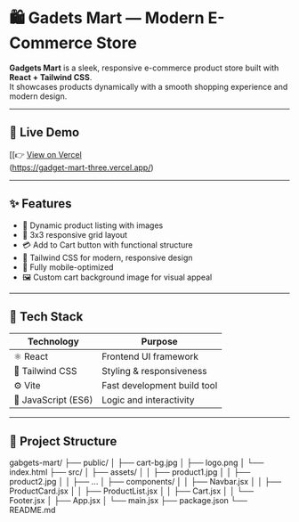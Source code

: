 # 🛍️ Gadets Mart — Modern E-Commerce Store

**Gadgets Mart** is a sleek, responsive e-commerce product store built with **React + Tailwind CSS**.  
It showcases products dynamically with a smooth shopping experience and modern design.

---

## 🚀 Live Demo

[[👉 [View on Vercel](https://your-vercel-link.vercel.app)  
(https://gadget-mart-three.vercel.app/)

---

## ✨ Features

- 🛒 Dynamic product listing with images
- 🧱 3x3 responsive grid layout
- 💳 Add to Cart button with functional structure
- 🎨 Tailwind CSS for modern, responsive design
- 📱 Fully mobile-optimized
- 🖼️ Custom cart background image for visual appeal

---

## 🧩 Tech Stack

| Technology          | Purpose                     |
| ------------------- | --------------------------- |
| ⚛️ React            | Frontend UI framework       |
| 💨 Tailwind CSS     | Styling & responsiveness    |
| ⚙️ Vite             | Fast development build tool |
| 🧠 JavaScript (ES6) | Logic and interactivity     |

---

## 📂 Project Structure

gabgets-mart/
├── public/
│ ├── cart-bg.jpg
│ ├── logo.png
│ └── index.html
├── src/
│ ├── assets/
│ │ ├── product1.jpg
│ │ ├── product2.jpg
│ │ ├── ...
│ ├── components/
│ │ ├── Navbar.jsx
│ │ ├── ProductCard.jsx
│ │ ├── ProductList.jsx
│ │ ├── Cart.jsx
│ │ └── Footer.jsx
│ ├── App.jsx
│ └── main.jsx
├── package.json
└── README.md
